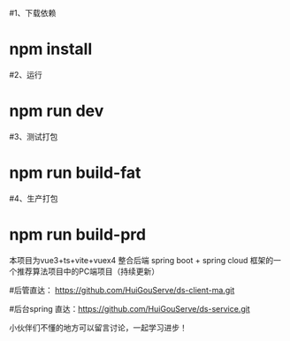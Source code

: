 #1、下载依赖
# npm install

#2、运行
# npm run dev

#3、测试打包
# npm run build-fat

#4、生产打包
# npm run build-prd

本项目为vue3+ts+vite+vuex4 整合后端 spring boot + spring cloud 框架的一个推荐算法项目中的PC端项目（持续更新）

#后管直达： https://github.com/HuiGouServe/ds-client-ma.git

#后台spring 直达：https://github.com/HuiGouServe/ds-service.git

小伙伴们不懂的地方可以留言讨论，一起学习进步！